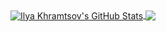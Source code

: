 <a href="https://github.com/IlyaKhramtsov/">
  <img align="center" src="https://github-readme-stats.vercel.app/api?username=IlyaKhramtsov&show_icons=true&line_height=30&count_private=true&theme=onedark" alt="Ilya Khramtsov's GitHub Stats" />
</a>

<a href="https://github.com/IlyaKhramtsov/">
  <img align="center" src="https://github-readme-stats.vercel.app/api/top-langs/?username=IlyaKhramtsov&theme=onedark&langs_count=3" />
</a>

<!--
**IlyaKhramtsov/IlyaKhramtsov** is a ✨ _special_ ✨ repository because its `README.md` (this file) appears on your GitHub profile.

Here are some ideas to get you started:

- 🔭 I’m currently working on ...
- 🌱 I’m currently learning ...
- 👯 I’m looking to collaborate on ...
- 🤔 I’m looking for help with ...
- 💬 Ask me about ...
- 📫 How to reach me: ...
- 😄 Pronouns: ...
- ⚡ Fun fact: ...
-->
